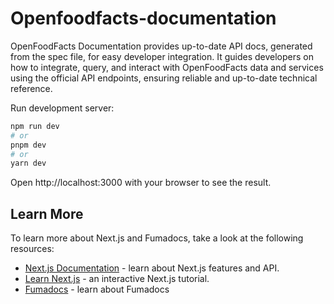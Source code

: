 # Openfoodfacts-documentation

OpenFoodFacts Documentation provides up-to-date API docs, generated from the spec file, for easy developer integration. It guides developers on how to integrate, query, and interact with OpenFoodFacts data and services using the official API endpoints, ensuring reliable and up-to-date technical reference.

Run development server:

```bash
npm run dev
# or
pnpm dev
# or
yarn dev
```

Open http://localhost:3000 with your browser to see the result.

## Learn More

To learn more about Next.js and Fumadocs, take a look at the following
resources:

- [Next.js Documentation](https://nextjs.org/docs) - learn about Next.js
  features and API.
- [Learn Next.js](https://nextjs.org/learn) - an interactive Next.js tutorial.
- [Fumadocs](https://fumadocs.vercel.app) - learn about Fumadocs
